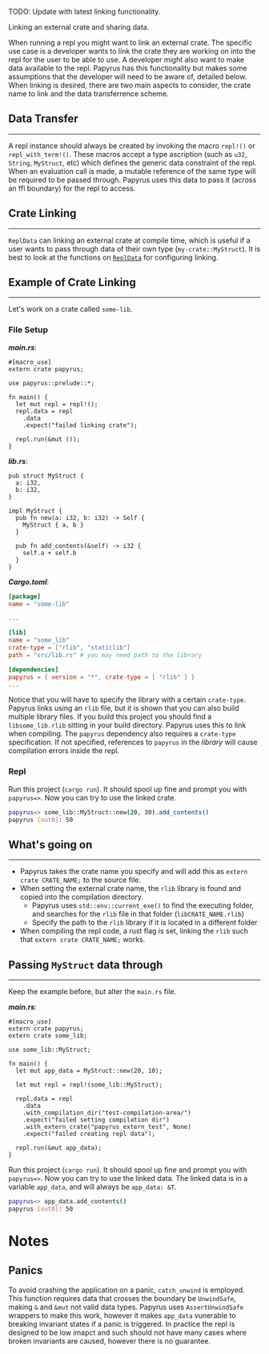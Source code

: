 TODO: Update with latest linking functionality.

Linking an external crate and sharing data.

When running a repl you might want to link an external crate. The specific use case is a developer wants to link the crate they are working on into the repl for the user to be able to use. A developer might also want to make data available to the repl. Papyrus has this functionality but makes some assumptions that the developer will need to be aware of, detailed below. When linking is desired, there are two main aspects to consider, the crate name to link and the data transferrence scheme.

## Data Transfer
---

A repl instance should always be created by invoking the macro `repl!()` or `repl_with_term!()`. These macros accept a type ascription (such as `u32`, `String`, `MyStruct`, etc) which defines the generic data constraint of the repl. When an evaluation call is made, a mutable reference of the same type will be required to be passed through. Papyrus uses this data to pass it (across an ffi boundary) for the repl to access.

## Crate Linking
---

`ReplData` can linking an external crate at compile time, which is useful if a user wants to pass through data of their own type (`my-crate::MyStruct`). It is best to look at the functions on [`ReplData`](../ReplData.html) for configuring linking.

## Example of Crate Linking
---

Let's work on a crate called `some-lib`.

### File Setup

***main.rs***:

```rust, ignore
#[macro_use]
extern crate papyrus;

use papyrus::prelude::*;

fn main() {
  let mut repl = repl!();
  repl.data = repl
    .data
    .expect("failed linking crate");

  repl.run(&mut ());
}
```

***lib.rs***:

```rust, ignore
pub struct MyStruct {
  a: i32,
  b: i32,
}

impl MyStruct {
  pub fn new(a: i32, b: i32) -> Self {
    MyStruct { a, b }
  }

  pub fn add_contents(&self) -> i32 {
    self.a + self.b
  }
}
```

***Cargo.toml***:

```toml
[package]
name = "some-lib"

...

[lib]
name = "some_lib"
crate-type = ["rlib", "staticlib"]
path = "src/lib.rs" # you may need path to the library

[dependencies]
papyrus = { version = "*", crate-type = [ "rlib" ] }
...
```

Notice that you will have to specify the library with a certain `crate-type`. Papyrus links using an `rlib` file, but it is shown that you can also build multiple library files. If you build this project you should find a `libsome_lib.rlib` sitting in your build directory. Papyrus uses this to link when compiling. The `papyrus` dependency also requires a `crate-type` specification. If not specified, references to `papyrus` in the _library_ will cause compilation errors inside the repl.

### Repl

Run this project (`cargo run`). It should spool up fine and prompt you with `papyrus=>`. Now you can try to use the linked crate.

```sh
papyrus=> some_lib::MyStruct::new(20, 30).add_contents()
papyrus [out0]: 50
```

## What's going on
---

- Papyrus takes the crate name you specify and will add this as `extern crate CRATE_NAME;` to the source file.
- When setting the external crate name, the `rlib` library is found and copied into the compilation directory.
  - Papyrus uses `std::env::current_exe()` to find the executing folder, and searches for the `rlib` file in that folder (`libCRATE_NAME.rlib`)
  - Specify the path to the `rlib` library if it is located in a different folder
- When compiling the repl code, a rust flag is set, linking the `rlib` such that `extern crate CRATE_NAME;` works.

## Passing `MyStruct` data through
---

Keep the example before, but alter the `main.rs` file.

***main.rs***:

```rust, ignore
#[macro_use]
extern crate papyrus;
extern crate some_lib;

use some_lib::MyStruct;

fn main() {
  let mut app_data = MyStruct::new(20, 10);

  let mut repl = repl!(some_lib::MyStruct);

  repl.data = repl
    .data
    .with_compilation_dir("test-compilation-area/")
    .expect("failed setting compilation dir")
    .with_extern_crate("papyrus_extern_test", None)
    .expect("failed creating repl data");

  repl.run(&mut app_data);
}
```

Run this project (`cargo run`). It should spool up fine and prompt you with `papyrus=>`. Now you can try to use the linked data. The linked data is in a variable `app_data`, and will always be `app_data: &T`.

```sh
papyrus=> app_data.add_contents()
papyrus [out0]: 50
```

# Notes

## Panics

To avoid crashing the application on a panic, `catch_unwind` is employed. This function requires data that crosses the boundary be `UnwindSafe`, making `&` and `&mut` not valid data types. Papyrus uses `AssertUnwindSafe` wrappers to make this work, however it makes `app_data` vunerable to breaking invariant states if a panic is triggered. In practice the repl is designed to be low imapct and such should not have many cases where broken invariants are caused, however there is no guarantee.